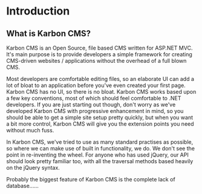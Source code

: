 # Introduction
## What is Karbon CMS?
Karbon CMS is an Open Source, file based CMS written for ASP.NET MVC. It's main purpose is to provide developers a simple framework for creating CMS-driven websites / applications without the overhead of a full blown CMS.

Most developers are comfortable editing files, so an elaborate UI can add a lot of bloat to an application before you've even created your first page. Karbon CMS has no UI, so there is no bloat. Karbon CMS works based upon a few key conventions, most of which should feel comfortable to .NET developers. If you are just starting out though, don't worry as we've developed Karbon CMS with progressive enhancement in mind, so you should be able to get a simple site setup pretty quickly, but when you want a bit more control, Karbon CMS will give you the extension points you need without much fuss.

In Karbon CMS, we've tried to use as many standard practises as possible, so where we can make use of built in functionality, we do. We don't see the point in re-inventing the wheel. For anyone who has used jQuery, our API should look pretty familiar too, with all the traversal methods based heavily on the jQuery syntax.

Probably the biggest feature of Karbon CMS is the complete lack of database......